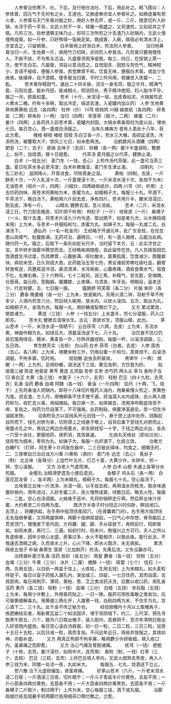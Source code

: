 <!-- { "loadSidebar": true } -->
　　人参膏治伤寒汗、吐、下后，及行倒仓法吐、下后，用此补之。韩飞霞曰：人参炼膏，回元气于无何有之乡，王道也。又肺虚嗽亦宜人参膏补之。如肺虚兼有邪火者，人参膏与天门冬膏对服之妙，用好人参去芦，或一斤、二斤，随意切片入砂锅，水浮于药一手背，文武火煎干一半，倾置一瓶盛之，又将渣煎，又如前并之于瓶。凡煎三次。验参渣嚼无味乃止，却将三次所煎之汁去渣乃入砂锅内，文武火慢慢熬成膏。如一斤参，只好熬得一饭碗足矣。既成膏，入碗，隔宿必有清水浮上，亦宜去之，只留稠膏。
　　白术膏用上好浙白术，煎法同人参膏。
　　当归地黄膏当归一斤，生地黄一斤，俱用竹刀切碎，亦同煎人参膏法。凡煎膏只要用慢性人，不疾不徐，不令焦与泛溢。凡盛膏须用净瓷瓶，每三、四日，在饭锅上蒸一次，使不生白花。凡服膏，须自以意消息之。自觉因言、因怒与劳伤气，精神短少，言语不接续，便服人参膏。若觉脾胃不和，饮食无味，便服白术膏。或血少生疮疡，肤燥痒，自汗遗精，便多服当归膏，平时三件间用，若嫌苦入炼蜜一、二匙。
　　苍术膏存精固气，通达二十四关脉，流注一身毛窍，服之半月，精满气盈，元阳壮盛，能补丹田，能减相火，阴消阳长，男子精冷绝阳，妇人胎冷不孕，服之一月，颜面如童。
　　苍术（十斤、米泔浸一宿，去皮舂如泥，大锅属性武火煮水二桶，约有十余碗，取出冷定，绢滤去渣，入瓷罐内加众药） 人参 生地黄 熟地黄黄柏 远志（各四两） 杜仲（炒） 川芎 核桃肉 川椒 破故纸（各四两） 碎青盐（二两）碎朱砂（一两） 当归（四两） 旱莲草（取汁，二两） 蜂蜜（二斤） 姜汁（四两）上各药共入前苍术膏，瓷罐内封固，大锅水煮香雨炷为度以出，埋地七日。每日空心，酒一盏或白汤服之。
　　治年久瘫痪方 昔有人患此十八年，获此方愈。
　　槐枝 柳枝 楮枝 茄枝 东白艾各一斤，煎水三大桶，高硕盆浸洗，冷添热洗，被覆取大汗，禁风三七日，如未愈再洗。
　　治鹤膝风头酒糟（四两） 肥皂（二个，去子） 皮硝 五味子（去灰） 砂糖（各一两）姜汁半盏调和，敷膝上，如干，加烧酒，搽十日就愈。
　　代茶汤 夏月服之以代茶，健脾止渴。
　　白术（一钱五分） 麦门冬（一钱，去心）上煎作汤代茶服，此一盏可当茶三盏。夏日吃茶水多必至泻泄，白术补脾燥湿，麦门冬生津止渴。
　　四制丸 （一名二妙丸） 滋阴降火，开胃进食，尽除周身之湿。
　　黄柏（四制，去皮，一斤酥炙十次，一斤入乳浸十次，一斤童便浸十次，一斤米泔水浸十次，各焙干为末） 无油苍术（咀片一斤，四两） 川椒炒，四两破故纸炒，四两 川芎（炒，听用）上去炒药四味，用苍术同黄柏为末，炼蜜为丸，如梧桐子大。每服三十丸，早酒下，午茶汤下，晚白汤下。黄柏用六斤刮去皮，净有四斤，苍术用斤半，粳米泔浸过，割去皮，净有一斤。
　　山精丸 健脾去湿，息火消痰。
　　苍术（二斤，米泔水浸三日，竹刀刮去粗皮，切片阴干听用） 枸杞子（一斤） 地骨皮（一斤） 桑椹子（一斗，取汁去渣，将苍术片浸入汁内令透，取出晒干，如是者九次，以木捶捣细末用）上为末，与苍术一并细捣和匀，炼蜜为丸，如弹子大。每服一丸或二丸，白沸汤下。
　　遇仙丹（一名一粒金丹） 王经略于开通元年，赴广东安抚，在任忽患山岚瘴气，肚腹胀满，无药可治，遍榜召。一时，有一道人揭榜，云能治此病。随付药一丸，服之，后取下一条形如蛇长尺许，当时留下本方，云：此实济世之宝。言毕转步烟雾中腾空而去。王经略疾病随痊，自此留传在世。凡人百病皆因饥饱酒食生冷过度，伤其脾胃，心腹胀满，呕吐酸水，面黄肌瘦，饮食减少，肠腹癖块。病初未觉，日久则成大患。此药能治五劳七伤，男女诸般劳嗽吐痰吐血，翻胃转食咳逆，风壅痰涎冷泪，鼻流清涕，水泻痢疾，心腹疼痛，酒疸食黄水气，宿食不化，左瘫右痪，三十六种风，七十二般风，润三焦，补精气，安五脏，安魂魄，壮筋骨，益元阳，宽胸膈，暖腰膝，止疼痛，乌须发，牢牙齿，明眼目，返老还少，行走轻健，五、七日服一服。
　　腽肭脐 阿芙蓉（各二分） 片脑 朱砂（各二分） 麝香 晚蚕蛾（各一分）上为末，放瓷碗内，另用火酒二钟，将射干草不拘多少，入酒内煎至八分，然后倾入碗用，放水内，以炭火滚四、五次，取出为丸，如梧桐子大，金箔为衣。每服一丸，用砂糖或梨嚼烂下之。
　　又方 累试累效，绝胜诸方。
　　黄连（三钱） 人参（一钱五分）上水盏半，煎七分温服，药入口即苏。
　　苍木丸 健脾去湿保长生。古云：若欲长生，须服山精，此也。
　　茅山苍术（一斤，米泔水浸一宿晒干） 云白茯苓（六两，去皮）上为末，东流水煮，神曲作糊为丸，如绿豆大。清晨滚汤送下七、八十丸。
　　治饮食不住口仍易饥饿用绿豆、糯米、黄麦各一升，炒熟共磨成粉。每服一杯，以滚汤调服，三、五日效。
　　育生糕芡实（去核） 白山药 白术 茯苓（白者，去皮） 人参 莲肉（去心。各八两）上为末，用粳米粉三升，仍用白蜜一斤和匀，蒸膏焙干。白滚汤调服，不拘多寡，饥时用。
　　琥珀散 追虫去积甚效。
　　黑牵牛（一两） 槟榔（一两）上为剂，忌用砂糖，调汤送下三钱，要见虫积，方饮食为妙。
　　贴痞膏三棱 陈皮 地骨皮 黄芩 黄连 五灵脂 苦参 玄参 赤芍药 两头尖 草乌 香附子当归 香白芷 大黄（各三钱） 木鳖子（十六个，去壳） 轻粉 巴豆（四十九粒，去壳衣）乳香 没药 麝香 血竭 阿魏（各一钱） 香油（一斤四两） 铅丹（十两，飞，焙干）上先将香油入铜锅内，即将十八味切片粗药入油内，用桑柴慢火煎之，黑黄色为度。滤去渣，方入丹，用槐柳条不住手搅千遍，将油滴入水内成珠，去火再入细药和匀，收贮去火毒，用绢摊贴。每日换一次，如痒揭去，须用净布鞋底焙至不痒，复贴之，待药力尽自落下，不可强揭。此药制贴，俱要净室避忌，禁一切生冷油腻发物。
　　治痞积灸方以双线系开元旧钱一个，悬于颈上适中处所，钱胸前且所而下，钱孔对脐为率，切将颈上之线悬于喉上，自背后垂下至钱孔对脐而止，用墨点孔之中，再钱之两边亦用墨点，却去铜钱写一十字，于钱之两边点出，各灸一穴至十余壮，更服他药，痞积消，其效甚速。
　　化痰丸天络丝（即丝瓜也），烧存性为细末，枣肉为丸，如弹子大。每服一丸好酒下，化痰立效。
　　治嗽方白糖FS （打碎，同生萝卜片间层在器中，二三日彼此得味，均食之，细嚼无时，二、三夜嗽自已治白浊方川萆 川黄柏（酒炒） 麦门冬 远志（去心） 菟丝子（制） 北五味（各等分）上加竹叶五片、灯芯十茎，大黄少许，水钟半，煎一钟，空心温服。
　　又方 治老人气虚而淋。
　　人参 白术 山栀 木通上各等分水煎服。
　　金樱丸 治精滑梦遗及小便后遗沥。
　　金樱子 鸡头石（各一两） 白莲花蕊龙骨（ 。各半两）上为末糊丸，梧桐子大。每服七十丸，空心盐汤下。
　　五味膏北五味一斤洗净，水浸一宿，以手拔去核，再用温水将核洗，取余味通置砂锅内，用布滤过，入好冬蜜二斤，炭火慢熬成膏，待数日后，略去火性。每服一、二匙，空心白汤调服。火候难于适中，先将砂锅秤定斤两，然后秤五味汁并蜜，大约煮至二斤四两为度。
　　既济方半夜子时分阳正兴时仰卧，瞑目闭口，舌顶上 ，将腰拱起，左手用中指顶住尾闾穴，（在肾囊粪门间）。右手用大指顶住无名指根拳着，又将两腿俱伸，两脚十指俱抠提起，一口气心中存想，脊背脑后上贯至顶门，慢慢直下至丹田，方将腰、腿、脚、手从容放下，再照前行，阳即衰矣。如阳未衰，再行二、三遍。如初行时，阳未兴，勉强兴之方可行。夫人之所以有虚疾者，因年少欲心太盛，房事过多，水火不能相济，以致此疾。能行此法，不惟速去泄精之病，久而肾水上升，心火下降，即水火既济，永无病矣。
　　熏洗痔疮五倍子 朴硝 桑寄生 莲房（又加荆芥）煎汤，先熏后洗。又冬瓜藤亦可。
　　治痔漏补塞方乳香 没药 辰砂（各五分） 南星 麝香（各一钱） 轻粉（五分） 血竭（三分）牛黄（三分） 冰片（二厘） 蟾酥（一钱） 斑蝥（七个） 信石（一两，先用五钱，以白矾一两盖于信上，火炼枯，生用五钱）上为末糊丸，如大麦粒样锭子。每日以锭子药插入漏孔内，渐加或三、四锭，一七日住药，其肉自腐，去其瘀肉，每日用荆芥、薄荷、黄柏、葱、艾之类凉药沃洗，后敷以收口药，用乳香 没药 黄丹（各二钱） 轻粉（一钱） 血竭（三分） 白蜡（五钱） 赤石脂（五钱）上为末，每用少许敷上，外用膏药贴之，一日一换。服药可用败毒散之类收功，后可服黄蜡解毒丸，用黄蜡三两化开，入雄黄一钱，白矾四两为末，不住手为丸，空心酒下二、三十丸。此千金不传之秘方也。
　　经验胆槐丹十月以上取槐角子，拣肥嫩结实者，用新黄瓦盆二个如法固济，埋于背阴墙下，约二、三尺深，预先寻取黑牛胆五、六个，腊月八日取出槐子，装入胆内，高悬阴干，至次年清明日取出入好瓷瓶内盛放。每日空心滚白汤吞服，初一日一粒，二日二粒，三日三粒，加至十五日十五粒，以后日减一粒，周而复始。不问远年近日，痔疮并皆服之，其效如神，亦能补虚。
　　又方 用真正熊胆不拘多寡，略用麝少许研极细，填入疮口内，虽甚痛之而即愈。
　　又方 治心气痛及胃脘诸痛。
　　抚芎（一钱） 肥栀子（十枚，去壳，姜汁浸炒，如用中大，连壳用） 香附（制，一钱）红枣（三个，去核） 巴豆（三粒，去壳）上将巴豆填入枣内，文武火煨熟去枣皮，再入人参三钱为末，同擂一处凉一夜，丸如米大。
　　每服五、七丸，烧酒送下立止。
　　苍六散 治下元虚损偏坠，肾茎疼痛。
　　好茅山苍术（六斤。一斤老米泔水浸二日夜；一斤酒浸三日夜，切片晒干；一斤斗子青盐半斤炒黄色，去盐不用；一斤小茴香四两炒黄色，去茴香不用；一斤大茴香四两炒黄黑色，去茴香不用；一斤桑椹子二斤取汁，制过晒干）上共为末，空心每服三钱，酒下或丸服。
　　治脚指缝烂疮及因暑手抓两脚烂疮用细茶口嚼烂敷之，立愈。
